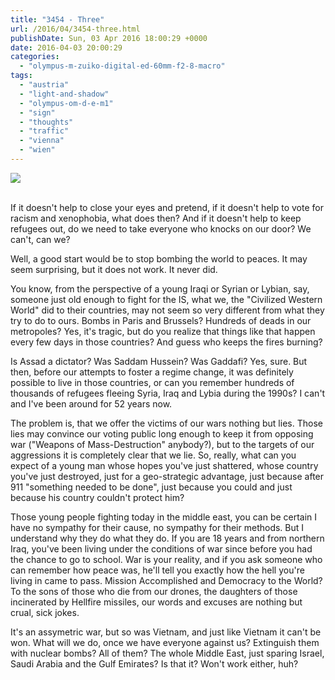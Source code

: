 ```yaml
---
title: "3454 - Three"
url: /2016/04/3454-three.html
publishDate: Sun, 03 Apr 2016 18:00:29 +0000
date: 2016-04-03 20:00:29
categories: 
  - "olympus-m-zuiko-digital-ed-60mm-f2-8-macro"
tags: 
  - "austria"
  - "light-and-shadow"
  - "olympus-om-d-e-m1"
  - "sign"
  - "thoughts"
  - "traffic"
  - "vienna"
  - "wien"
---
```

<div class="container">
<div class="center"><a target="_blank" href="https://d25zfm9zpd7gm5.cloudfront.net/1200x1200/2015/20151124_085151_lr.jpg"><img class="webfeedsFeaturedVisual" src="https://d25zfm9zpd7gm5.cloudfront.net/0600x0600/2015/20151124_085151_lr.jpg" /></a></div>
</div>
<br />

If it doesn't help to close your eyes and pretend, if it doesn't help to vote for racism and xenophobia, what does then? And if it doesn't help to keep refugees out, do we need to take everyone who knocks on our door? We can't, can we?

Well, a good start would be to stop bombing the world to peaces. It may seem surprising, but it does not work. It never did.

You know, from the perspective of a young Iraqi or Syrian or Lybian, say, someone just old enough to fight for the IS, what we, the "Civilized Western World" did to their countries, may not seem so very different from what they try to do to ours. Bombs in Paris and Brussels? Hundreds of deads in our metropoles? Yes, it's tragic, but do you realize that things like that happen every few days in those countries? And guess who keeps the fires burning?

Is Assad a dictator? Was Saddam Hussein? Was Gaddafi? Yes, sure. But then, before our attempts to foster a regime change, it was definitely possible to live in those countries, or can you remember hundreds of thousands of refugees fleeing Syria, Iraq and Lybia during the 1990s? I can't and I've been around for 52 years now.

The problem is, that we offer the victims of our wars nothing but lies. Those lies may convince our voting public long enough to keep it from opposing war ("Weapons of Mass-Destruction" anybody?), but to the targets of our aggressions it is completely clear that we lie. So, really, what can you expect of a young man whose hopes you've just shattered, whose country you've just destroyed, just for a geo-strategic advantage, just because after 911 "something needed to be done", just because you could and just because his country couldn't protect him?

Those young people fighting today in the middle east, you can be certain I have no sympathy for their cause, no sympathy for their methods. But I understand why they do what they do. If you are 18 years and from northern Iraq, you've been living under the conditions of war since before you had the chance to go to school. War is your reality, and if you ask someone who can remember how peace was, he'll tell you exactly how the hell you're living in came to pass. Mission Accomplished and Democracy to the World? To the sons of those who die from our drones, the daughters of those incinerated by Hellfire missiles, our words and excuses are nothing but crual, sick jokes.

It's an assymetric war, but so was Vietnam, and just like Vietnam it can't be won. What will we do, once we have everyone against us? Extinguish them with nuclear bombs? All of them? The whole Middle East, just sparing Israel, Saudi Arabia and the Gulf Emirates? Is that it? Won't work either, huh?
